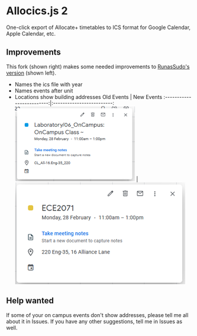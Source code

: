 # Allocics.js 2
One-click export of Allocate+ timetables to ICS format for Google Calendar, Apple Calendar, etc.
## Improvements
This fork (shown right) makes some needed improvements to [RunasSudo's version](https://github.com/RunasSudo/allocics.js) (shown left).
- Names the ics file with year
- Names events after unit
- Locations show building addresses
Old Events                 |  New Events
:-------------------------:|:-------------------------:
![eventOld.png](/assets/eventOld.PNG) | ![eventNew.png](/assets/eventNew.PNG)

## Help wanted
If some of your on campus events don't show addresses, please tell me all about it in Issues. If you have any other suggestions, tell me in Issues as well.
